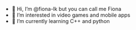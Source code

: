 - 👋 Hi, I’m @fiona-lk but you can call me Fiona
- 👀 I’m interested in video games and mobile apps
- 🌱 I’m currently learning C++ and python


<!---
fiona-lk/fiona-lk is a ✨ special ✨ repository because its `README.md` (this file) appears on your GitHub profile.
You can click the Preview link to take a look at your changes.
--->
